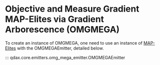 # Objective and Measure Gradient MAP-Elites via Gradient Arborescence (OMGMEGA)

To create an instance of OMGMEGA, one need to use an instance of [MAP-Elites](map_elites.md) with the OMGMEGAEmitter, detailed below.

::: qdax.core.emitters.omg_mega_emitter.OMGMEGAEmitter
